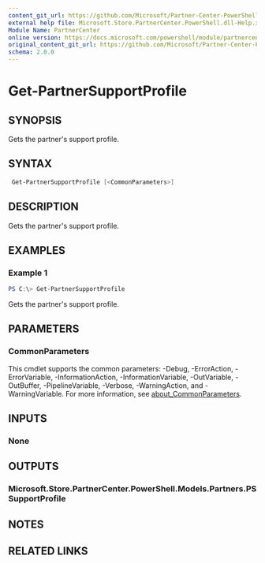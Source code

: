 ```yaml
---
content_git_url: https://github.com/Microsoft/Partner-Center-PowerShell/blob/master/docs/help/Get-PartnerSupportProfile.md
external help file: Microsoft.Store.PartnerCenter.PowerShell.dll-Help.xml
Module Name: PartnerCenter
online version: https://docs.microsoft.com/powershell/module/partnercenter/Get-PartnerSupportProfile
original_content_git_url: https://github.com/Microsoft/Partner-Center-PowerShell/blob/master/docs/help/Get-PartnerSupportProfile.md
schema: 2.0.0
---
```


# Get-PartnerSupportProfile

## SYNOPSIS
Gets the partner's support profile.

## SYNTAX

```powershell
 Get-PartnerSupportProfile [<CommonParameters>]
```

## DESCRIPTION
Gets the partner's support profile.

## EXAMPLES

### Example 1
```powershell
PS C:\> Get-PartnerSupportProfile
```

Gets the partner's support profile.

## PARAMETERS

### CommonParameters
This cmdlet supports the common parameters: -Debug, -ErrorAction, -ErrorVariable, -InformationAction, -InformationVariable, -OutVariable, -OutBuffer, -PipelineVariable, -Verbose, -WarningAction, and -WarningVariable. For more information, see [about_CommonParameters](http://go.microsoft.com/fwlink/?LinkID=113216).

## INPUTS

### None

## OUTPUTS

### Microsoft.Store.PartnerCenter.PowerShell.Models.Partners.PSSupportProfile

## NOTES

## RELATED LINKS
